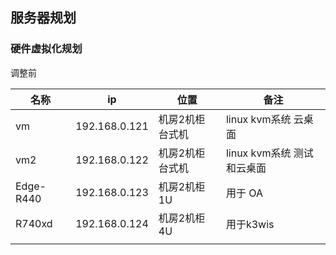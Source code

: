  



## 服务器规划



### 硬件虚拟化规划

 调整前

| 名称      | ip            | 位置             | 备注                       |
| --------- | ------------- | ---------------- | -------------------------- |
| vm        | 192.168.0.121 | 机房2机柜 台式机 | linux kvm系统 云桌面       |
| vm2       | 192.168.0.122 | 机房2机柜 台式机 | linux kvm系统 测试和云桌面 |
| Edge-R440 | 192.168.0.123 | 机房2机柜 1U     | 用于 OA                    |
| R740xd    | 192.168.0.124 | 机房2机柜 4U     | 用于k3wis                  |
|           |               |                  |                            |





